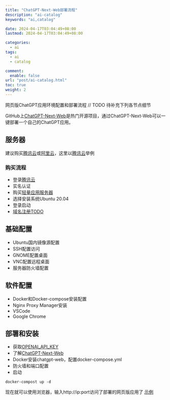 ```yaml
---
title: "ChatGPT-Next-Web部署流程"
description: "ai-catalog"
keywords: "ai,catalog"

date: 2024-04-17T03:04:49+08:00
lastmod: 2024-04-17T03:04:49+08:00

categories:
  - ai
tags:
  - ai
  - catalog

comment:
  enable: false
url: "post/ai-catalog.html"
toc: true
weight: 2
---
```


网页版ChatGPT应用环境配置和部署流程
// TODO 待补充下列各节点细节

<!--more-->

GitHub上[ChatGPT-Next-Web](https://github.com/ChatGPTNextWeb/ChatGPT-Next-Web)是热门开源项目，通过ChatGPT-Next-Web可以一键部署一个自己的ChatGPT应用。

## 服务器

建议购买[腾讯云](post/ai-catalog.html)或[阿里云](https://cn.aliyun.com/)，这里以[腾讯云](post/ai-catalog.html)举例

### 购买流程
* 登录[腾讯云](post/ai-catalog.html)
* 实名认证
* 购买[轻量应用服务器](https://cloud.tencent.com/product/lighthouse)
* 选择安装系统Ubuntu 20.04
* 登录启动
* [域名注册TODO](https://dnspod.cloud.tencent.com/)

## 基础配置
* Ubuntu国内镜像源配置
* SSH配置访问
* GNOME配置桌面
* VNC配置远程桌面
* 服务器防火墙配置

## 软件配置
* Docker和Docker-compose安装配置
* Nginx Proxy Manager安装
* VSCode
* Google Chrome

## 部署和安装
* 获取[OPENAI_API_KEY](https://openai.com/)
* 了解[ChatGPT-Next-Web](https://github.com/ChatGPTNextWeb/ChatGPT-Next-Web)
* Docker安装chatgpt-web，配置docker-compose.yml
* 防火墙和端口配置
* 启动
```
docker-compost up -d
```

现在就可以使用浏览器，输入http://ip:port访问了部署的网页版应用了
[示例](http://81.70.81.156:8090/)
